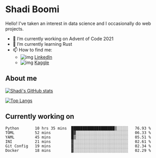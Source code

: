 # Shadi Boomi

Hello! I've taken an interest in data science and I occasionally do web projects.

- 🔭 I’m currently working on Advent of Code 2021
- 🌱 I’m currently learning Rust
- 📫 How to find me: 
  - ![img](https://www.linkedin.com/favicon.ico) [LinkedIn](https://www.linkedin.com/in/shadiboomi/)
  - ![img](https://www.kaggle.com/static/images/favicon.ico) [Kaggle](https://www.kaggle.com/sboomi)

##  About me

[![Shadi's GitHub stats](https://github-readme-stats.vercel.app/api?username=sboomi&show_icons=true&theme=radical)](https://github.com/anuraghazra/github-readme-stats)

[![Top Langs](https://github-readme-stats.vercel.app/api/top-langs/?username=sboomi&layout=compact&theme=default)](https://github.com/anuraghazra/github-readme-stats)

## Currently working on

<!--START_SECTION:waka-->

```text
Python       10 hrs 35 mins  ███████████████████▒░░░░░   76.93 %
TOML         52 mins         █▓░░░░░░░░░░░░░░░░░░░░░░░   06.33 %
YAML         45 mins         █▒░░░░░░░░░░░░░░░░░░░░░░░   05.51 %
INI          21 mins         ▓░░░░░░░░░░░░░░░░░░░░░░░░   02.61 %
Git Config   19 mins         ▓░░░░░░░░░░░░░░░░░░░░░░░░   02.34 %
Docker       18 mins         ▓░░░░░░░░░░░░░░░░░░░░░░░░   02.29 %
```

<!--END_SECTION:waka-->
